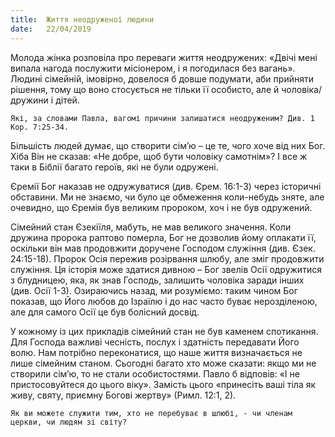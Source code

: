 ```yaml
---
title:  Життя неодруженої людини
date:   22/04/2019
---
```


Молода жінка розповіла про переваги життя неодружених: «Двічі мені випала нагода послужити місіонером, і я погодилася без вагань». Людині сімейній, імовірно, довелося б довше подумати, аби прийняти рішення, тому що воно стосується не тільки її особисто, але й чоловіка/ дружини і дітей.

`Які, за словами Павла, вагомі причини залишатися неодруженим? Див. 1 Кор. 7:25-34.`

Більшість людей думає, що створити сім’ю – це те, чого хоче від них Бог. Хіба Він не сказав: «Не добре, щоб бути чоловіку самотнім»? І все ж таки в Біблії багато героїв, які не були одружені.

Єремії Бог наказав не одружуватися (див. Єрем. 16:1-3) через історичні обставини. Ми не знаємо, чи було це обмеження коли-небудь зняте, але очевидно, що Єремія був великим пророком, хоч і не був одружений.

Сімейний стан Єзекіїля, мабуть, не мав великого значення. Коли дружина пророка раптово померла, Бог не дозволив йому оплакати її, оскільки він мав продовжити доручене Господом служіння (див. Єзек. 24:15-18). Пророк Осія пережив розірвання шлюбу, але зміг продовжити служіння. Ця історія може здатися дивною – Бог звелів Осії одружитися з блудницею, яка, як знав Господь, залишить чоловіка заради інших (див. Осії 1-3). Озираючись назад, ми розуміємо: таким чином Бог показав, що Його любов до Ізраїлю і до нас часто буває нерозділеною, але для самого Осії це був болісний досвід.

У кожному із цих прикладів сімейний стан не був каменем спотикання. Для Господа важливі чесність, послух і здатність передавати Його волю. Нам потрібно переконатися, що наше життя визначається не лише сімейним станом. Сьогодні багато хто може сказати: якщо ми не створили сім’ю, то не стали особистостями. Павло б відповів: «І не пристосовуйтеся до цього віку». Замість цього «принесіть ваші тіла як живу, святу, приємну Богові жертву» (Римл. 12:1, 2).

`Як ви можете служити тим, хто не перебуває в шлюбі, - чи членам церкви, чи людям зі світу?`